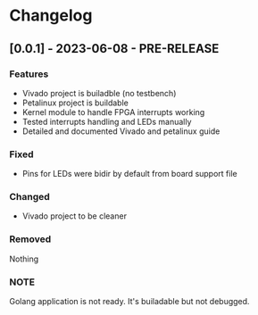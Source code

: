 # Changelog

## [0.0.1] - 2023-06-08 - PRE-RELEASE

### Features
- Vivado project is builadble (no testbench)
- Petalinux project is buildable
- Kernel module to handle FPGA interrupts working
- Tested interrupts handling and LEDs manually
- Detailed and documented Vivado and petalinux guide

### Fixed
- Pins for LEDs were bidir by default from board support file

### Changed
- Vivado project to be cleaner

### Removed
Nothing

### NOTE
Golang application is not ready. It's builadable but not debugged. 
